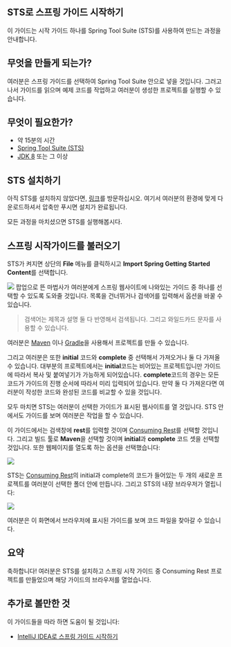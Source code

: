 ## STS로 스프링 가이드 시작하기
이 가이드는 시작 가이드 하나를 Spring Tool Suite (STS)를 사용하여 만드는 과정을 안내합니다.

## 무엇을 만들게 되는가?
여러분은 스프링 가이드를 선택하여 Spring Tool Suite 안으로 넣을 것입니다. 그러고 나서 가이드를 읽으며 예제 코드를 작업하고 여러분이 생성한 프로젝트를 실행할 수 있습니다.

## 무엇이 필요한가?
* 약 15분의 시간
* [Spring Tool Suite (STS)](https://spring.io/tools/sts/all)
* [JDK 8](http://www.oracle.com/technetwork/java/javase/downloads/index.html) 또는 그 이상

## STS 설치하기
아직 STS를 설치하지 않았다면, [링크](http://spring.io/tools)를 방문하십시오. 여기서 여러분의 환경에 맞게 다운로드하셔서 압축만 푸시면 설치가 완료됩니다.

모든 과정을 마치셨으면 STS를 실행해봅시다.

## 스프링 시작가이드를 불러오기
STS가 켜지면 상단의 **File** 메뉴를 클릭하시고 **Import Spring Getting Started Content**를 선택합니다.

![](http://spring.io/guides/gs/sts/images/1_open_wizard.png)
팝업으로 뜬 마법사가 여러분에게 스프링 웹사이트에 나와있는 가이드 중 하나를 선택할 수 있도록 도와줄 것입니다. 목록을 건너뛰거나 검색어를 입력해서 옵션을 바꿀 수 있습니다.

> 검색어는 제목과 설명 둘 다 반영해서 검색됩니다. 그리고 와일드카드 문자를 사용할 수 있습니다.

여러분은 [Maven](http://spring.io/guides/gs/maven) 이나 [Gradle](http://spring.io/guides/gs/gradle)을 사용해서 프로젝트를 만들 수 있습니다.

그리고 여러분은 또한 **initial** 코드와 **complete** 중 선택해서 가져오거나 둘 다 가져올 수 있습니다. 대부분의 프로젝트에서는 **initial**코드는 비어있는 프로젝트입니만 가이드에 따라서 복사 및 붙여넣기가 가능하게 되어있습니다. **complete**코드의 경우는 모든 코드가 가이드의 진행 순서에 따라서 미리 입력되어 있습니다. 만약 둘 다 가져온다면 여러분이 작성한 코드와 완성된 코드를 비교할 수 있을 것입니다.

모두 마치면 STS는 여러분이 선택한 가이드가 표시된 웹사이트를 열 것입니다. STS 안에서도 가이드를 보며 여러분은 작업을 할 수 있습니다.

이 가이드에서는 검색창에 **rest**를 입력할 것이며 [Consuming Rest](http://spring.io/guides/gs/consuming-rest)를 선택할 것입니다. 그리고 빌드 툴로 **Maven**을 선택할 것이며 **initial**과 **complete** 코드 셋을 선택할 것입니다. 또한 웹페이지를 열도록 하는 옵션을 선택했습니다:

![](http://spring.io/guides/gs/sts/images/3_wizard.png)

STS는 [Consuming Rest](http://spring.io/guides/gs/consuming-rest)의 initial과 complete의 코드가 들어있는 두 개의 새로운 프로젝트를 여러분이 선택한 폴더 안에 만듭니다. 그리고 STS의 내장 브라우저가 열립니다:

![](http://spring.io/guides/gs/sts/images/4_after-import.png)

여러분은 이 화면에서 브라우저에 표시된 가이드를 보며 코드 파일을 찾아갈 수 있습니다.

## 요약
축하합니다! 여러분은 STS를 설치하고 스프링 시작 가이드 중 Consuming Rest 프로젝트를 만들었으며 해당 가이드의 브라우저를 열었습니다.

## 추가로 볼만한 것
이 가이드들을 따라 하면 도움이 될 것입니다:

* [IntelliJ IDEA로 스프링 가이드 시작하기](https://spring.io/guides/gs/intellij-idea/)
